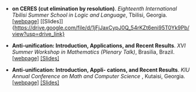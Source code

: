 - <strong>on CERES (cut elimination by resolution)</strong>. <em>Eighteenth International Tbilisi Summer School in Logic and Language</em>, Tbilisi, Georgia. [[webpage]](www.logic.at/tbilisi24/) [[Slides]]{https://drive.google.com/file/d/1jFjJaxCypJ0Q_54rKZt6eni95T0Yk9Pb/view?usp=drive_link}

- <strong>Anti-unification: Introduction, Applications, and Recent Results</strong>. <em>XVI Summer Workshop in Mathematics  (Plenary Talk)</em>, Brasilia, Brazil. [[webpage]](mat.unb.br/verao2024/verao.html) [[Slides]](https://drive.google.com/file/d/1aepux4hfihmcejT_MWG55XaL15yRTVGf/view?usp=drive_link)

- <strong>Anti-unification: Introduction, Appli-
cations, and Recent Results</strong>. <em>KIU Annual Conference on Math and Computer Science </em>, Kutaisi, Georgia. [[webpage]](https://www.kiu.edu.ge/index.php?m=205&news_id=229&lng=eng) [[Slides]](https://drive.google.com/file/d/1kr6-AA3FzUI1jPkVBLe4ykcYKr3oZLGt/view?usp=drive_link)
